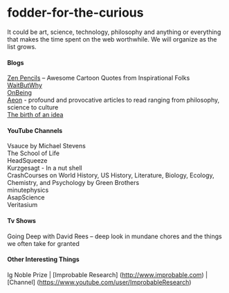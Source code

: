 # fodder-for-the-curious
It could be art, science, technology, philosophy and anything or everything that makes the time spent on the web worthwhile.
We will organize as the list grows.

#### Blogs
[Zen Pencils](zenpencils.com) – Awesome Cartoon Quotes from Inspirational Folks  
[WaitButWhy](waitbutwhy.com)  
[OnBeing](onbeing.org)  
[Aeon](http://aeon.co/magazine/) - profound and provocative articles to read ranging from philosophy, science to culture  
[The birth of an idea](http://birthofidea.ist.utl.pt/#home)   

#### YouTube Channels
Vsauce by Michael Stevens  
The School of Life  
HeadSqueeze  
Kurzgesagt - In a nut shell  
CrashCourses on World History, US History, Literature, Biology,  Ecology, Chemistry, and Psychology by Green Brothers   
minutephysics  
AsapScience  
Veritasium

#### Tv Shows
Going Deep with David Rees – deep look in mundane chores and the things we often take for granted

#### Other Interesting Things
Ig Noble Prize | [Improbable Research] (http://www.improbable.com) | [Channel] (https://www.youtube.com/user/ImprobableResearch)
